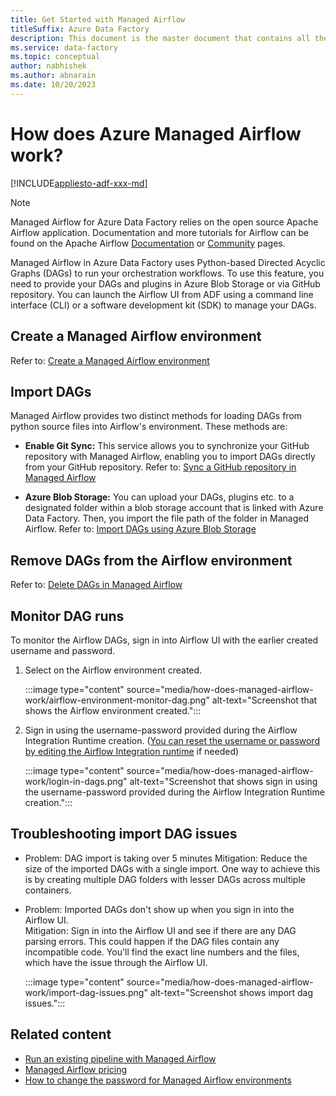 ```yaml
---
title: Get Started with Managed Airflow
titleSuffix: Azure Data Factory
description: This document is the master document that contains all the links required to start working with Managed Airflow.
ms.service: data-factory
ms.topic: conceptual
author: nabhishek
ms.author: abnarain
ms.date: 10/20/2023
---
```

# How does Azure Managed Airflow work? 

[!INCLUDE[appliesto-adf-xxx-md](includes/appliesto-adf-xxx-md.md)]

> [!NOTE]
> Managed Airflow for Azure Data Factory relies on the open source Apache Airflow application. Documentation and more tutorials for Airflow can be found on the Apache Airflow [Documentation](https://airflow.apache.org/docs/) or [Community](https://airflow.apache.org/community/) pages.

Managed Airflow in Azure Data Factory uses Python-based Directed Acyclic Graphs (DAGs) to run your orchestration workflows. 
To use this feature, you need to provide your DAGs and plugins in Azure Blob Storage or via GitHub repository. You can launch the Airflow UI from ADF using a command line interface (CLI) or a software development kit (SDK) to manage your DAGs.

## Create a Managed Airflow environment
Refer to: [Create a Managed Airflow environment](create-managed-airflow-environment.md)

## Import DAGs
Managed Airflow provides two distinct methods for loading DAGs from python source files into Airflow's environment. These methods are:

- **Enable Git Sync:** This service allows you to synchronize your GitHub repository with Managed Airflow, enabling you to import DAGs directly from your GitHub repository. Refer to: [Sync a GitHub repository in Managed Airflow](airflow-sync-github-repository.md)

- **Azure Blob Storage:**  You can upload your DAGs, plugins etc. to a designated folder within a blob storage account that is linked with Azure Data Factory. Then, you import the file path of the folder in Managed Airflow. Refer to: [Import DAGs using Azure Blob Storage](airflow-import-dags-blob-storage.md)

## Remove DAGs from the Airflow environment

Refer to: [Delete DAGs in Managed Airflow](delete-dags-in-managed-airflow.md)

## Monitor DAG runs

To monitor the Airflow DAGs, sign in into Airflow UI with the earlier created username and password.

1. Select on the Airflow environment created.

   :::image type="content" source="media/how-does-managed-airflow-work/airflow-environment-monitor-dag.png" alt-text="Screenshot that shows the Airflow environment created.":::

1. Sign in using the username-password provided during the Airflow Integration Runtime creation. ([You can reset the username or password by editing the Airflow Integration runtime]() if needed)

   :::image type="content" source="media/how-does-managed-airflow-work/login-in-dags.png" alt-text="Screenshot that shows sign in using the username-password provided during the Airflow Integration Runtime creation.":::


## Troubleshooting import DAG issues

* Problem: DAG import is taking over 5 minutes 
Mitigation: Reduce the size of the imported DAGs with a single import. One way to achieve this is by creating multiple DAG folders with lesser DAGs across multiple containers.  

* Problem: Imported DAGs don't show up when you sign in into the Airflow UI.  
Mitigation: Sign in into the Airflow UI and see if there are any DAG parsing errors. This could happen if the DAG files contain any incompatible code. You'll find the exact line numbers and the files, which have the issue through the Airflow UI.

   :::image type="content" source="media/how-does-managed-airflow-work/import-dag-issues.png" alt-text="Screenshot shows import dag issues.":::

## Related content

- [Run an existing pipeline with Managed Airflow](tutorial-run-existing-pipeline-with-airflow.md)
- [Managed Airflow pricing](airflow-pricing.md)
- [How to change the password for Managed Airflow environments](password-change-airflow.md)
